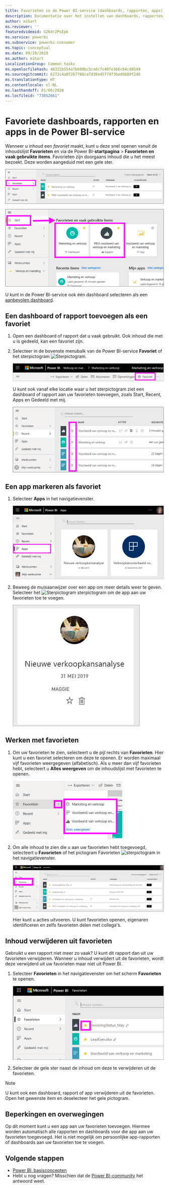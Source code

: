 ```yaml
---
title: Favorieten in de Power BI-service (dashboards, rapporten, apps)
description: Documentatie over het instellen van dashboards, rapporten en apps als favorieten in de Power BI-service
author: mihart
ms.reviewer: ''
featuredvideoid: G26dr2PsEpk
ms.service: powerbi
ms.subservice: powerbi-consumer
ms.topic: conceptual
ms.date: 09/19/2019
ms.author: mihart
LocalizationGroup: Common tasks
ms.openlocfilehash: 48322b554a7b600bc5cadc7c40fe366c64cd8549
ms.sourcegitcommit: 6272c4a0f267708ca7d38a45774f3bedd680f2d6
ms.translationtype: HT
ms.contentlocale: nl-NL
ms.lasthandoff: 01/06/2020
ms.locfileid: "73852661"
---
```

# <a name="favorite-dashboards-reports-and-apps-in-the-power-bi-service"></a>Favoriete dashboards, rapporten en apps in de Power BI-service
Wanneer u inhoud een *favoriet* maakt, kunt u deze snel openen vanuit de inhoudslijst **Favorieten** en via de Power BI-**startpagina** > **Favorieten en vaak gebruikte items**. Favorieten zijn doorgaans inhoud die u het meest bezoekt. Deze worden aangeduid met een gele ster.

   ![Pictogram Favorieten](./media/end-user-favorite/power-bi-favorite-nav.png)

   ![Pictogram voor Favorieten en vaak gebruikte items](./media/end-user-favorite/power-bi-home.png)

U kunt in de Power BI-service ook één dashboard selecteren als een [aanbevolen dashboard](end-user-featured.md).

## <a name="add-a-dashboard-or-report-as-a-favorite"></a>Een dashboard of rapport toevoegen als een favoriet

1. Open een dashboard of rapport dat u vaak gebruikt. Ook inhoud die met u is gedeeld, kan een favoriet zijn.

2. Selecteer in de bovenste menubalk van de Power BI-service **Favoriet** of het sterpictogram ![Sterpictogram](./media/end-user-favorite/power-bi-favorite-icon.png).
   
   ![Pictogram voor Favorieten](./media/end-user-favorite/power-bi-favorite.png)
   
   U kunt ook vanaf elke locatie waar u het sterpictogram ziet een dashboard of rapport aan uw favorieten toevoegen, zoals Start, Recent, Apps en Gedeeld met mij. 
   
   ![Tabblad Dashboard met een gele ster](./media/end-user-favorite/power-bi-recent.png)

## <a name="add-an-app-as-a-favorite"></a>Een app markeren als favoriet

1. Selecteer **Apps** in het navigatievenster.

   ![Dashboard](./media/end-user-favorite/power-bi-app.png)

2. Beweeg de muisaanwijzer over een app om meer details weer te geven. Selecteer het ![Sterpictogram](./media/end-user-favorite/power-bi-favorite-icon.png) sterpictogram om de app aan uw favorieten toe te voegen.
   
   ![De muisaanwijzer over een app bewegen](./media/end-user-favorite/power-bi-hover-app.png)

## <a name="work-with-favorites"></a>Werken met favorieten
1. Om uw favorieten te zien, selecteert u de pijl rechts van **Favorieten**. Hier kunt u een favoriet selecteren om deze te openen. Er worden maximaal vijf favorieten weergegeven (alfabetisch). Als u meer dan vijf favorieten hebt, selecteert u **Alles weergeven** om de inhoudslijst met favorieten te openen. 
   
   ![Flyout Favorieten](./media/end-user-favorite/power-bi-favorite-flyout.png)
2. Om alle inhoud te zien die u aan uw favorieten hebt toegevoegd, selecteert u **Favorieten** of het pictogram Favorieten ![sterpictogram](./media/end-user-favorite/power-bi-favorites-icon.png) in het navigatievenster. 
   
    ![Venster Favorieten](./media/end-user-favorite/power-bi-fav-screen.png)
   
   Hier kunt u acties uitvoeren. U kunt favorieten openen, eigenaren identificeren en zelfs favorieten delen met collega's.

## <a name="unfavorite-content"></a>Inhoud verwijderen uit favorieten
Gebruikt u een rapport niet meer zo vaak? U kunt dit rapport dan uit uw favorieten verwijderen. Wanneer u inhoud verwijdert uit de favorieten, wordt deze verwijderd uit uw favorieten maar niet uit Power BI.

1. Selecteer **Favorieten** in het navigatievenster om het scherm **Favorieten** te openen.
   
   ![Scherm Favorieten](./media/end-user-favorite/power-bi-un-favorite.png)
2. Selecteer de gele ster naast de inhoud om deze te verwijderen uit de favorieten.

> [!NOTE]
> U kunt ook een dashboard, rapport of app verwijderen uit de favorieten. Open het gewenste item en deselecteer het gele pictogram. 
> 
> 
## <a name="limitations-and-considerations"></a>Beperkingen en overwegingen
Op dit moment kunt u een app aan uw favorieten toevoegen. Hiermee worden automatisch alle rapporten en dashboards voor die app aan uw favorieten toegevoegd. Het is niet mogelijk om persoonlijke app-rapporten of dashboards aan uw favorieten toe te voegen. 

## <a name="next-steps"></a>Volgende stappen
- [Power BI: basisconcepten](end-user-basic-concepts.md)
- Hebt u nog vragen? Misschien dat de [Power BI-community](https://community.powerbi.com/) het antwoord weet.

